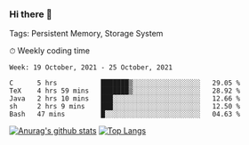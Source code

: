 ### Hi there 👋

Tags: Persistent Memory, Storage System

<!--

[![Anurag's github stats](https://github-readme-stats.vercel.app/api?username=wwyf)](https://github.com/anuraghazra/github-readme-stats)

[![Anurag's github stats](https://github-readme-stats.vercel.app/api?username=wwyf&count_private=true)](https://github.com/anuraghazra/github-readme-stats)


[![Top Langs](https://github-readme-stats.vercel.app/api/top-langs/?username=wwyf&count_private=true&&hide=jupyter%20notebook,html)](https://github.com/anuraghazra/github-readme-stats)



-->


⏱ Weekly coding time

<!--START_SECTION:waka-->
```text
Week: 19 October, 2021 - 25 October, 2021

C      5 hrs           ███████▒░░░░░░░░░░░░░░░░░   29.05 % 
TeX    4 hrs 59 mins   ███████▒░░░░░░░░░░░░░░░░░   28.92 % 
Java   2 hrs 10 mins   ███░░░░░░░░░░░░░░░░░░░░░░   12.66 % 
sh     2 hrs 9 mins    ███░░░░░░░░░░░░░░░░░░░░░░   12.50 % 
Bash   47 mins         █░░░░░░░░░░░░░░░░░░░░░░░░   04.63 % 
```
<!--END_SECTION:waka-->



[![Anurag's github stats](https://github-readme-stats.vercel.app/api?username=wwyf&count_private=true&show_icons=true&hide_border=true)](https://github.com/anuraghazra/github-readme-stats) [![Top Langs](https://github-readme-stats.vercel.app/api/top-langs/?username=wwyf&count_private=true&hide=jupyter%20notebook,html,OpenEdge%20ABL&langs_count=10&layout=compact&hide_border=true)](https://github.com/anuraghazra/github-readme-stats)

<!--

[![willianrod's wakatime stats](https://github-readme-stats.vercel.app/api/wakatime?username=wwyf)](https://github.com/anuraghazra/github-readme-stats)


-->

